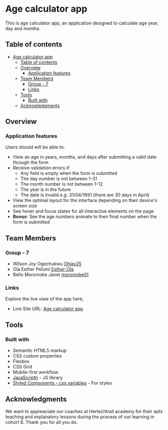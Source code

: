# Age calculator app

This is age calculator app, an application designed to calculate age year, day and months.

## Table of contents

- [Age calculator app](#age-calculator-app)
  - [Table of contents](#table-of-contents)
  - [Overview](#overview)
    - [Application features](#application-features)
  - [Team Members](#team-members)
    - [Group - 7](#group---7)
    - [Links](#links)
  - [Tools](#tools)
    - [Built with](#built-with)
  - [Acknowledgments](#acknowledgments)


## Overview

### Application features

Users should will be able to:

- View an age in years, months, and days after submitting a valid date through the form
- Receive validation errors if:
  - Any field is empty when the form is submitted
  - The day number is not between 1-31
  - The month number is not between 1-12
  - The year is in the future
  - The date is invalid e.g. 31/04/1991 (there are 30 days in April)
- View the optimal layout for the interface depending on their device's screen size
- See hover and focus states for all interactive elements on the page
- **Bonus**: See the age numbers animate to their final number when the form is submitted

## Team Members

### Group - 7

- Wilson Joy Ogechukwu [Ohjay25](https://github.com/Ohjay25/age-calculator-app-group-7)
- Ola Esther Pelumi [Esther-Ola](https://github.com/ESTHER-OLA/age-calculator-app-group-7)
- Bello Moromoke Janet [moromoke01](https://github.com/moromoke01/age-calculator-app-group-7)

### Links

Explore the live view of the app here; 

- Live Site URL: [Age calculator app](https://deploy-preview-3--sage-dieffenbachia-825984.netlify.app/)

## Tools

### Built with

- Semantic HTML5 markup
- CSS custom properties
- Flexbox
- CSS Grid
- Mobile-first workflow
- [JavaScripth](https://javescript.org/) - JS library
- [Styled Components - css variables](https://styled-components.com/) - For styles

## Acknowledgments

We want to appreaciate our coaches at Hertechtrail academy for their apts teaching and explanatory lessons during the process of our learning in cohort 8. Thank you for all you do.


